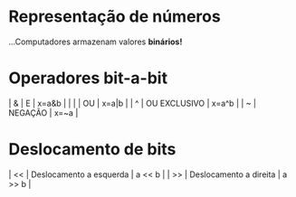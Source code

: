 # Representação de números

...Computadores armazenam valores **binários!**

# Operadores bit-a-bit

| & | E            | x=a&b |
| | | OU           | x=a|b |
| ^ | OU EXCLUSIVO | x=a^b |
| ~ | NEGAÇÃO       | x=~a |

# Deslocamento de bits

| << | Deslocamento a esquerda | a << b |
| >> | Deslocamento a direita  | a >> b |